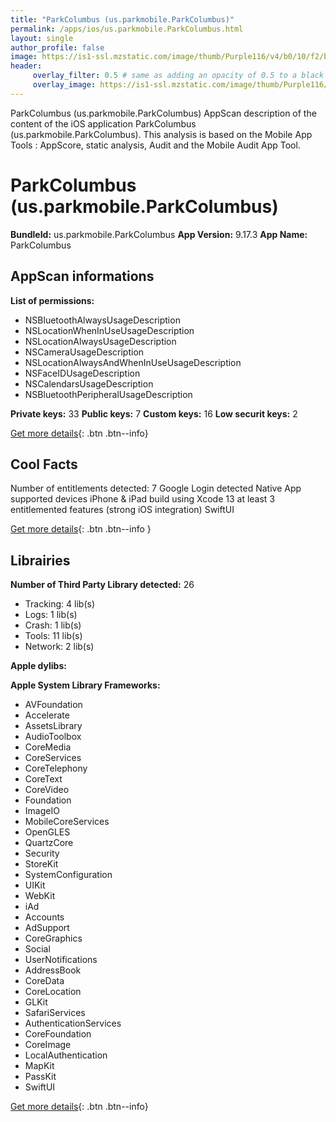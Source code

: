 ```yaml
---
title: "ParkColumbus (us.parkmobile.ParkColumbus)"
permalink: /apps/ios/us.parkmobile.ParkColumbus.html
layout: single
author_profile: false
image: https://is1-ssl.mzstatic.com/image/thumb/Purple116/v4/b0/10/f2/b010f2df-e18f-136a-e880-eea7ab991cc9/AppIcon-1x_U007emarketing-0-7-0-85-220.png/512x512bb.jpg
header: 
     overlay_filter: 0.5 # same as adding an opacity of 0.5 to a black background
     overlay_image: https://is1-ssl.mzstatic.com/image/thumb/Purple116/v4/b0/10/f2/b010f2df-e18f-136a-e880-eea7ab991cc9/AppIcon-1x_U007emarketing-0-7-0-85-220.png/512x512bb.jpg
---
```

ParkColumbus (us.parkmobile.ParkColumbus) AppScan description of the content of the iOS application ParkColumbus (us.parkmobile.ParkColumbus). This analysis is based on the Mobile App Tools : AppScore, static analysis, Audit and the Mobile Audit App Tool.

# ParkColumbus (us.parkmobile.ParkColumbus)

**BundleId:** us.parkmobile.ParkColumbus
**App Version:** 9.17.3
**App Name:** ParkColumbus


## AppScan informations 

**List of permissions:** 
- NSBluetoothAlwaysUsageDescription
- NSLocationWhenInUseUsageDescription
- NSLocationAlwaysUsageDescription
- NSCameraUsageDescription
- NSLocationAlwaysAndWhenInUseUsageDescription
- NSFaceIDUsageDescription
- NSCalendarsUsageDescription
- NSBluetoothPeripheralUsageDescription
  
  
**Private keys:** 33
**Public keys:** 7
**Custom keys:** 16
**Low securit keys:** 2
  
[Get more details](/pricing.html){: .btn .btn--info}

## Cool Facts

Number of entitlements detected: 7
Google Login detected
Native App
supported devices iPhone & iPad
build using Xcode 13
at least 3 entitlemented features (strong iOS integration)
SwiftUI
  
[Get more details](/pricing.html){: .btn .btn--info }

## Librairies 
**Number of Third Party Library detected:** 26
- Tracking: 4 lib(s)
- Logs: 1 lib(s)
- Crash: 1 lib(s)
- Tools: 11 lib(s)
- Network: 2 lib(s)


**Apple dylibs:**


**Apple System Library Frameworks:**
- AVFoundation
- Accelerate
- AssetsLibrary
- AudioToolbox
- CoreMedia
- CoreServices
- CoreTelephony
- CoreText
- CoreVideo
- Foundation
- ImageIO
- MobileCoreServices
- OpenGLES
- QuartzCore
- Security
- StoreKit
- SystemConfiguration
- UIKit
- WebKit
- iAd
- Accounts
- AdSupport
- CoreGraphics
- Social
- UserNotifications
- AddressBook
- CoreData
- CoreLocation
- GLKit
- SafariServices
- AuthenticationServices
- CoreFoundation
- CoreImage
- LocalAuthentication
- MapKit
- PassKit
- SwiftUI


  
[Get more details](/pricing.html){: .btn .btn--info}

